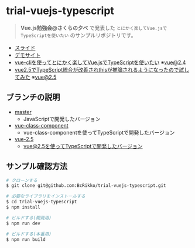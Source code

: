 # trial-vuejs-typescript

> **Vue.js勉強会@さくらの夕べ** で発表した `とにかく楽してVue.jsでTypeScriptを使いたい` のサンプルリポジトリです。

* [スライド](https://www.slideshare.net/sakura_pr/vuejstype-script-81228009)
* [デモサイト](https://bcrikko.github.io/trial-vuejs-typescript/#/)
* [vue\-cliを使ってとにかく楽してVue\.jsでTypeScriptを使いたい](https://kuroeveryday.blogspot.jp/2017/09/how-to-use-vuejs-with-typescript.html) ※vue@2.4
* [vue2\.5でTypeScript統合が改善されthisが推論されるようになったので試してみた](https://kuroeveryday.blogspot.jp/2017/10/vue-2-5-with-typescript.html) ※vue@2.5


## ブランチの説明
* [master](https://github.com/BcRikko/trial-vuejs-typescript)
   * JavaScriptで開発したバージョン
* [vue-class-component](https://github.com/BcRikko/trial-vuejs-typescript/tree/vue-class-component)
   * vue-class-componentを使ってTypeScriptで開発したバージョン
* [vue-2.5](https://github.com/BcRikko/trial-vuejs-typescript/tree/vue-2.5)
   * vue@2.5を使ってTypeScriptで開発したバージョン


## サンプル確認方法

```bash
# クローンする
$ git clone git@github.com:BcRikko/trial-vuejs-typescript.git

# 必要なライブラリをインストールする
$ cd trial-vuejs-typescript
$ npm install

# ビルドする(開発用)
$ npm run dev

# ビルドする(本番用)
$ npm run build
```

